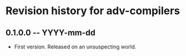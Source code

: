 # Revision history for adv-compilers

## 0.1.0.0 -- YYYY-mm-dd

* First version. Released on an unsuspecting world.
